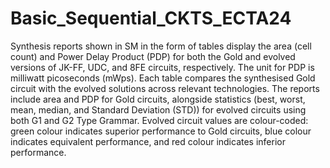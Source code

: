 # Basic_Sequential_CKTS_ECTA24

Synthesis reports shown in SM in the form of tables display the area (cell count) and Power Delay Product (PDP) for both the Gold and evolved versions of JK-FF, UDC, and 8FE circuits, respectively. The unit for PDP is milliwatt picoseconds (mWps). Each table compares the synthesised Gold circuit with the evolved solutions across relevant technologies. The reports include area and PDP  for Gold circuits, alongside statistics (best, worst, mean, median, and Standard Deviation (STD)) for evolved circuits using both G1 and G2 Type Grammar. Evolved circuit values are colour-coded: green colour indicates superior performance to Gold circuits, blue colour indicates equivalent performance, and red colour indicates inferior performance.
